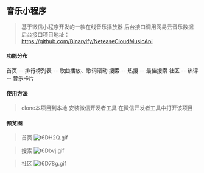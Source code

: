## 音乐小程序

> 基于微信小程序开发的一款在线音乐播放器
> 后台接口调用网易云音乐数据
> 后台接口项目地址：https://github.com/Binaryify/NeteaseCloudMusicApi

#### 功能分布
首页
  -- 排行榜列表
  -- 歌曲播放、歌词滚动
搜索
  -- 热搜
  -- 最佳搜索
社区
  -- 热评
  -- 音乐卡片

#### 使用方法
> clone本项目到本地
> 安装微信开发者工具
> 在微信开发者工具中打开该项目


#### 预览图
> 首页
![t6DH2Q.gif](https://s1.ax1x.com/2020/06/06/t6DH2Q.gif)

> 搜索
![t6Dbvj.gif](https://s1.ax1x.com/2020/06/06/t6Dbvj.gif)

> 社区
![t6D78g.gif](https://s1.ax1x.com/2020/06/06/t6D78g.gif)